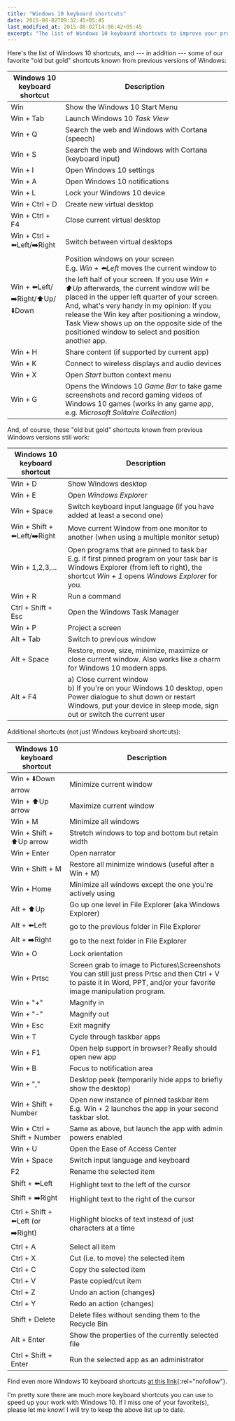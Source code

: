 ```yaml
---
title: "Windows 10 keyboard shortcuts"
date: 2015-08-02T09:32:45+05:45
last_modified_at: 2015-08-02T14:00:42+05:45
excerpt: "The list of Windows 10 keyboard shortcuts to improve your productivity."
---
```


Here's the list of Windows 10 shortcuts, and --- in addition --- some of our favorite "old but gold" shortcuts known from previous versions of Windows:

| Windows 10 keyboard shortcut     | Description                                                                                                                                                                                                                                                                                                                                                                                                                                   |
| -------------------------------- | --------------------------------------------------------------------------------------------------------------------------------------------------------------------------------------------------------------------------------------------------------------------------------------------------------------------------------------------------------------------------------------------------------------------------------------------- |
| Win                              | Show the Windows 10 Start Menu                                                                                                                                                                                                                                                                                                                                                                                                                |
| Win + Tab                        | Launch Windows 10 _Task View_                                                                                                                                                                                                                                                                                                                                                                                                                 |
| Win + Q                          | Search the web and Windows with Cortana (speech)                                                                                                                                                                                                                                                                                                                                                                                              |
| Win + S                          | Search the web and Windows with Cortana (keyboard input)                                                                                                                                                                                                                                                                                                                                                                                      |
| Win + I                          | Open Windows 10 settings                                                                                                                                                                                                                                                                                                                                                                                                                      |
| Win + A                          | Open Windows 10 notifications                                                                                                                                                                                                                                                                                                                                                                                                                 |
| Win + L                          | Lock your Windows 10 device                                                                                                                                                                                                                                                                                                                                                                                                                   |
| Win + Ctrl + D                   | Create new virtual desktop                                                                                                                                                                                                                                                                                                                                                                                                                    |
| Win + Ctrl + F4                  | Close current virtual desktop                                                                                                                                                                                                                                                                                                                                                                                                                 |
| Win + Ctrl + ⬅️Left/➡️Right      | Switch between virtual desktops                                                                                                                                                                                                                                                                                                                                                                                                               |
| Win + ⬅️Left/➡️Right/⬆️Up/⬇️Down | Position windows on your screen <br /> E.g. _Win + ⬅️Left_ moves the current window to the left half of your screen. If you use _Win + ⬆️Up_ afterwards, the current window will be placed in the upper left quarter of your screen. <br /> And, what's very handy in my opinion: If you release the Win key after positioning a window, Task View shows up on the opposite side of the positioned window to select and position another app. |
| Win + H                          | Share content (if supported by current app)                                                                                                                                                                                                                                                                                                                                                                                                   |
| Win + K                          | Connect to wireless displays and audio devices                                                                                                                                                                                                                                                                                                                                                                                                |
| Win + X                          | Open _Start_ button context menu                                                                                                                                                                                                                                                                                                                                                                                                              |
| Win + G                          | Opens the Windows 10 _Game Bar_ to take game screenshots and record gaming videos of Windows 10 games (works in any game app, e.g. _Microsoft Solitaire Collection_)                                                                                                                                                                                                                                                                          |

And, of course, these "old but gold" shortcuts known from previous Windows versions still work:

| Windows 10 keyboard shortcut | Description                                                                                                                                                                                       |
| ---------------------------- | ------------------------------------------------------------------------------------------------------------------------------------------------------------------------------------------------- |
| Win + D                      | Show Windows desktop                                                                                                                                                                              |
| Win + E                      | Open _Windows Explorer_                                                                                                                                                                           |
| Win + Space                  | Switch keyboard input language (if you have added at least a second one)                                                                                                                          |
| Win + Shift + ⬅️Left/➡️Right | Move current Window from one monitor to another (when using a multiple monitor setup)                                                                                                             |
| Win + 1,2,3,...              | Open programs that are pinned to task bar <br /> E.g. if first pinned program on your task bar is Windows Explorer (from left to right), the shortcut _Win + 1_ opens _Windows Explorer_ for you. |
| Win + R                      | Run a command                                                                                                                                                                                     |
| Ctrl + Shift + Esc           | Open the Windows Task Manager                                                                                                                                                                     |
| Win + P                      | Project a screen                                                                                                                                                                                  |
| Alt + Tab                    | Switch to previous window                                                                                                                                                                         |
| Alt + Space                  | Restore, move, size, minimize, maximize or close current window. Also works like a charm for Windows 10 modern apps.                                                                              |
| Alt + F4                     | a) Close current window <br /> b) If you're on your Windows 10 desktop, open Power dialogue to shut down or restart Windows, put your device in sleep mode, sign out or switch the current user   |

Additional shortcuts (not just Windows keyboard shortcuts):

| Windows 10 keyboard shortcut       | Description                                                                                                                                                                     |
| ---------------------------------- | ------------------------------------------------------------------------------------------------------------------------------------------------------------------------------- |
| Win + ⬇️Down arrow                 | Minimize current window                                                                                                                                                         |
| Win + ⬆️Up arrow                   | Maximize current window                                                                                                                                                         |
| Win + M                            | Minimize all windows                                                                                                                                                            |
| Win + Shift + ⬆️Up arrow           | Stretch windows to top and bottom but retain width                                                                                                                              |
| Win + Enter                        | Open narrator                                                                                                                                                                   |
| Win + Shift + M                    | Restore all minimize windows (useful after a Win + M)                                                                                                                           |
| Win + Home                         | Minimize all windows except the one you're actively using                                                                                                                       |
| Alt + ⬆️Up                         | Go up one level in File Explorer (aka Windows Explorer)                                                                                                                         |
| Alt + ⬅️Left                       | go to the previous folder in File Explorer                                                                                                                                      |
| Alt + ➡️Right                      | go to the next folder in File Explorer                                                                                                                                          |
| Win + O                            | Lock orientation                                                                                                                                                                |
| Win + Prtsc                        | Screen grab to image to Pictures\Screenshots <br /> You can still just press Prtsc and then Ctrl + V to paste it in Word, PPT, and/or your favorite image manipulation program. |
| Win + "+"                          | Magnify in                                                                                                                                                                      |
| Win + "-"                          | Magnify out                                                                                                                                                                     |
| Win + Esc                          | Exit magnify                                                                                                                                                                    |
| Win + T                            | Cycle through taskbar apps                                                                                                                                                      |
| Win + F1                           | Open help support in browser? Really should open new app                                                                                                                        |
| Win + B                            | Focus to notification area                                                                                                                                                      |
| Win + ","                          | Desktop peek (temporarily hide apps to briefly show the desktop)                                                                                                                |
| Win + Shift + Number               | Open new instance of pinned taskbar item <br /> E.g. Win + 2 launches the app in your second taskbar slot.                                                                      |
| Win + Ctrl + Shift + Number        | Same as above, but launch the app with admin powers enabled                                                                                                                     |
| Win + U                            | Open the Ease of Access Center                                                                                                                                                  |
| Win + Space                        | Switch input language and keyboard                                                                                                                                              |
| F2                                 | Rename the selected item                                                                                                                                                        |
| Shift + ⬅️Left                     | Highlight text to the left of the cursor                                                                                                                                        |
| Shift + ➡️Right                    | Highlight text to the right of the cursor                                                                                                                                       |
| Ctrl + Shift + ⬅️Left (or ➡️Right) | Highlight blocks of text instead of just characters at a time                                                                                                                   |
| Ctrl + A                           | Select all item                                                                                                                                                                 |
| Ctrl + X                           | Cut (i.e. to move) the selected item                                                                                                                                            |
| Ctrl + C                           | Copy the selected item                                                                                                                                                          |
| Ctrl + V                           | Paste copied/cut item                                                                                                                                                           |
| Ctrl + Z                           | Undo an action (changes)                                                                                                                                                        |
| Ctrl + Y                           | Redo an action (changes)                                                                                                                                                        |
| Shift + Delete                     | Delete files without sending them to the Recycle Bin                                                                                                                            |
| Alt + Enter                        | Show the properties of the currently selected file                                                                                                                              |
| Ctrl + Shift + Enter               | Run the selected app as an administrator                                                                                                                                        |

Find even more Windows 10 keyboard shortcuts [at this link](https://support.microsoft.com/en-us/help/12445/windows-keyboard-shortcuts){:rel="nofollow"}.

I'm pretty sure there are much more keyboard shortcuts you can use to speed up your work with Windows 10. If I miss one of your favorite(s), please let me know! I will try to keep the above list up to date.

